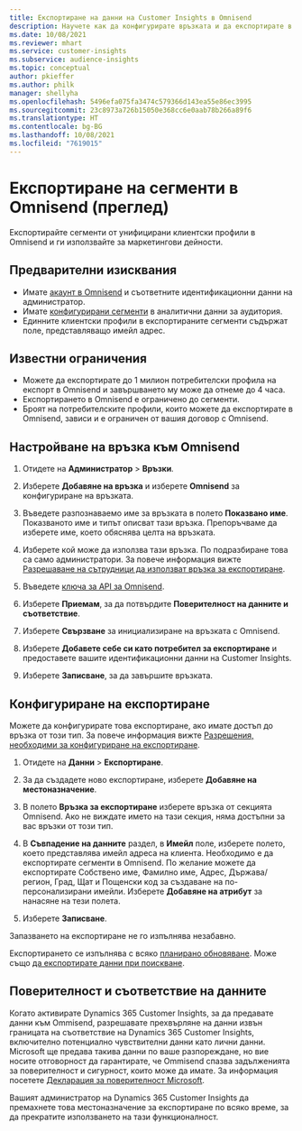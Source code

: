 ```yaml
---
title: Експортиране на данни на Customer Insights в Omnisend
description: Научете как да конфигурирате връзката и да експортирате в Omnisend.
ms.date: 10/08/2021
ms.reviewer: mhart
ms.service: customer-insights
ms.subservice: audience-insights
ms.topic: conceptual
author: pkieffer
ms.author: philk
manager: shellyha
ms.openlocfilehash: 5496efa075fa3474c579366d143ea55e86ec3995
ms.sourcegitcommit: 23c8973a726b15050e368cc6e0aab78b266a89f6
ms.translationtype: HT
ms.contentlocale: bg-BG
ms.lasthandoff: 10/08/2021
ms.locfileid: "7619015"
---
```

# <a name="export-segments-to-omnisend-preview"></a>Експортиране на сегменти в Omnisend (преглед)

Експортирайте сегменти от унифицирани клиентски профили в Omnisend и ги използвайте за маркетингови дейности.

## <a name="prerequisites"></a>Предварителни изисквания

-   Имате [акаунт в Omnisend](https://www.omnisend.com/) и съответните идентификационни данни на администратор.
-   Имате [конфигурирани сегменти](segments.md) в аналитични данни за аудитория.
-   Единните клиентски профили в експортираните сегменти съдържат поле, представляващо имейл адрес.

## <a name="known-limitations"></a>Известни ограничения

- Можете да експортирате до 1 милион потребителски профила на експорт в Omnisend и завършването му може да отнеме до 4 часа.
- Експортирането в Omnisend е ограничено до сегменти.
- Броят на потребителските профили, които можете да експортирате в Omnisend, зависи и е ограничен от вашия договор с Omnisend.

## <a name="set-up-connection-to-omnisend"></a>Настройване на връзка към Omnisend

1. Отидете на **Администратор** > **Връзки**.

1. Изберете **Добавяне на връзка** и изберете **Omnisend** за конфигуриране на връзката.

1. Въведете разпознаваемо име за връзката в полето **Показвано име**. Показваното име и типът описват тази връзка. Препоръчваме да изберете име, което обяснява целта на връзката.

1. Изберете кой може да използва тази връзка. По подразбиране това са само администратори. За повече информация вижте [Разрешаване на сътрудници да използват връзка за експортиране](connections.md#allow-contributors-to-use-a-connection-for-exports).

1. Въведете [ключа за API за Omnisend](https://support.omnisend.com/en/articles/1061890-generating-api-key).

1. Изберете **Приемам**, за да потвърдите **Поверителност на данните и съответствие**.

1. Изберете **Свързване** за инициализиране на връзката с Omnisend.

1. Изберете **Добавете себе си като потребител за експортиране** и предоставете вашите идентификационни данни на Customer Insights.

1. Изберете **Записване**, за да завършите връзката.

## <a name="configure-an-export"></a>Конфигуриране на експортиране

Можете да конфигурирате това експортиране, ако имате достъп до връзка от този тип. За повече информация вижте [Разрешения, необходими за конфигуриране на експортиране](export-destinations.md#set-up-a-new-export).

1. Отидете на **Данни** > **Експортиране**.

1. За да създадете ново експортиране, изберете **Добавяне на местоназначение**.

1. В полето **Връзка за експортиране** изберете връзка от секцията Omnisend. Ако не виждате името на тази секция, няма достъпни за вас връзки от този тип.

1. В **Съвпадение на данните** раздел, в **Имейл** поле, изберете полето, което представлява имейл адреса на клиента. Необходимо е да експортирате сегменти в Omnisend. По желание можете да експортирате Собствено име, Фамилно име, Адрес, Държава/регион, Град, Щат и Пощенски код за създаване на по-персонализирани имейли. Изберете **Добавяне на атрибут** за нанасяне на тези полета.

1. Изберете **Записване**.

Запазването на експортиране не го изпълнява незабавно.

Експортирането се изпълнява с всяко [планирано обновяване](system.md#schedule-tab). Може също [да експортирате данни при поискване](export-destinations.md#run-exports-on-demand). 


## <a name="data-privacy-and-compliance"></a>Поверителност и съответствие на данните

Когато активирате Dynamics 365 Customer Insights, за да предавате данни към Ommisend, разрешавате прехвърляне на данни извън границата на съответствие на Dynamics 365 Customer Insights, включително потенциално чувствителни данни като лични данни. Microsoft ще предава такива данни по ваше разпореждане, но вие носите отговорност да гарантирате, че Ommisend спазва задълженията за поверителност и сигурност, които може да имате. За информация посетете [Декларация за поверителност Microsoft](https://go.microsoft.com/fwlink/?linkid=396732).

Вашият администратор на Dynamics 365 Customer Insights да премахнете това местоназначение за експортиране по всяко време, за да прекратите използването на тази функционалност.

